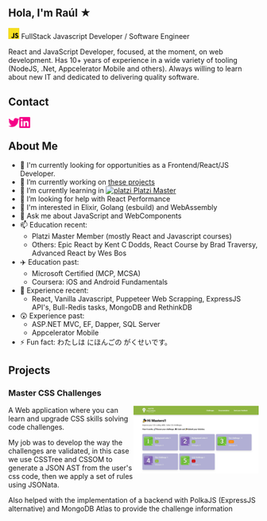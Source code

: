 ## Hola, I'm Raúl ★
<img alt="javascript" width="22px" src="icons/javascript.svg" /> FullStack Javascript Developer / Software Engineer 

React and JavaScript Developer, focused, at the moment, on web development. Has 10+ years of experience in a wide variety of tooling (NodeJS, .Net, Appcelerator Mobile and others). Always willing to learn about new IT and dedicated to delivering quality software.

## Contact

<a href="https://twitter.com/rromodev">
  <img align="left" alt="rromodev twitter" width="22px" src="icons/twitter.svg" />
</a>

<a href="https://www.linkedin.com/in/rromodev/">
  <img align="left" alt="rromodev linkedin" width="22px" src="icons/linkedin.svg" />
</a>
<br />

## About Me

- 🍞 I'm currently looking for opportunities as a Frontend/React/JS Developer.
- 🔭 I’m currently working on [these projects](#projects)
- 🌱 I’m currently learning in <a href="https://platzi.com/blog/conoce-que-es-platzi-master/">
  <img alt="platzi" width="18px" src="https://static.platzi.com/media/avatars/platziteam_8cfe6fc7-1246-4c9a-9f5d-d10d467443ee.png" /> Platzi Master
</a><br />
- 🤔 I’m looking for help with React Performance
- 🤩 I'm interested in Elixir, Golang (esbuild) and WebAssembly
- 💬 Ask me about JavaScript and WebComponents
- 📫 Education recent: 
  - Platzi Master Member (mostly React and Javascript courses)
  - Others: Epic React by Kent C Dodds, React Course by Brad Traversy, Advanced React by Wes Bos
- ✈️ Education past:
  - Microsoft Certified (MCP, MCSA)
  - Coursera: iOS and Android Fundamentals
- 🧠 Experience recent: 
  - React, Vanilla Javascript, Puppeteer Web Scrapping, ExpressJS API's, Bull-Redis tasks, MongoDB and RethinkDB
- 😲 Experience past:
  - ASP.NET MVC, EF, Dapper, SQL Server
  - Appcelerator Mobile
- ⚡ Fun fact: わたしは にほんごの がくせいです。

## Projects

### Master CSS Challenges

<img align="right" width="50%" src="images/Master_Challenges.png" >

A Web application where you can learn and upgrade CSS skills solving code challenges.

My job was to develop the way the challenges are validated, in this case we use CSSTree and CSSOM to generate a JSON AST from the user's css code, then we apply a set of rules using JSONata.

Also helped with the implementation of a backend with PolkaJS (ExpressJS alternative) and MongoDB Atlas to provide the challenge information

